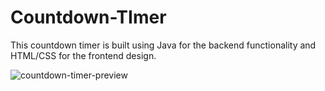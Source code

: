 # Countdown-TImer
This countdown timer is built using Java for the backend functionality and HTML/CSS for the frontend design.

![countdown-timer-preview](https://github.com/fall-blue/Countdown-TImer/assets/147270441/7f1020cb-5305-4b06-8f73-125918d6b21c)
